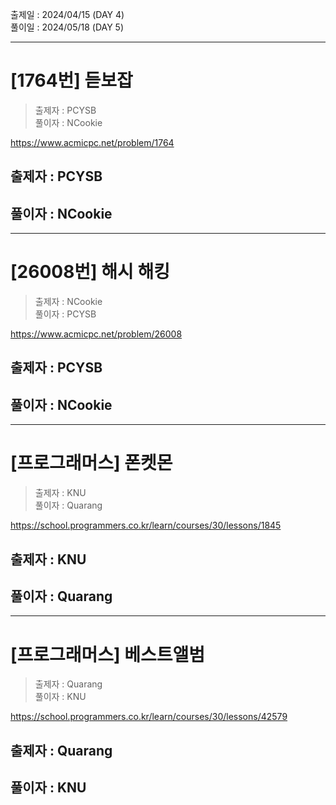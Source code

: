 출제일 : 2024/04/15 (DAY 4) </br>
풀이일 : 2024/05/18 (DAY 5)

---

# [1764번] 듣보잡

> 출제자 : PCYSB </br>
> 풀이자 : NCookie

https://www.acmicpc.net/problem/1764

## 출제자 : PCYSB

## 풀이자 : NCookie

---

# [26008번] 해시 해킹

> 출제자 : NCookie </br>
> 풀이자 : PCYSB

https://www.acmicpc.net/problem/26008

## 출제자 : PCYSB

## 풀이자 : NCookie

---

# [프로그래머스] 폰켓몬

> 출제자 : KNU </br>
> 풀이자 : Quarang

https://school.programmers.co.kr/learn/courses/30/lessons/1845

## 출제자 : KNU

## 풀이자 : Quarang

---

# [프로그래머스] 베스트앨범

> 출제자 : Quarang </br>
> 풀이자 : KNU

https://school.programmers.co.kr/learn/courses/30/lessons/42579

## 출제자 : Quarang

## 풀이자 : KNU
